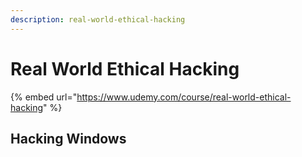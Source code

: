 ```yaml
---
description: real-world-ethical-hacking
---
```


# Real World Ethical Hacking



{% embed url="https://www.udemy.com/course/real-world-ethical-hacking" %}

## Hacking Windows



